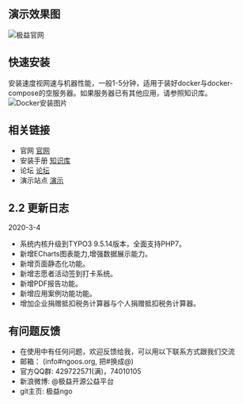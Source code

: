 ﻿## 演示效果图

![极益官网](https://images.gitee.com/uploads/images/2019/0315/082856_31250458_1525918.gif)

## 快速安装
安装速度视网速与机器性能，一般1-5分钟，适用于装好docker与docker-compose的空服务器。如果服务器已有其他应用，请参照知识库。
![Docker安装图片](https://images.gitee.com/uploads/images/2019/0315/082857_d9618ad9_1525918.gif)
## 相关链接
- 官网 [官网](http://www.ngoos.org)
- 安装手册 [知识库](http://wiki.ngoos.org)
- 论坛 [论坛](http://bbs.ngoos.org)
- 演示站点  [演示](http://www.ngoos.org)


## 2.2 更新日志
2020-3-4
- 系统内核升级到TYPO3 9.5.14版本，全面支持PHP7。
- 新增ECharts图表能力,增强数据展示能力。
- 新增页面静态化功能。
- 新增志愿者活动签到打卡系统。
- 新增PDF报告功能。
- 新增应用案例功能功能。
- 增加企业捐赠抵扣税务计算器与个人捐赠抵扣税务计算器。


## 有问题反馈
- 在使用中有任何问题，欢迎反馈给我，可以用以下联系方式跟我们交流
- 邮箱： (info#ngoos.org, 把#换成@)
- 官方QQ群: 429722571(满)，74010105
- 新浪微博: @极益开源公益平台
- git主页: 极益ngo